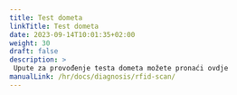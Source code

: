 ```yaml
---
title: Test dometa
linkTitle: Test dometa
date: 2023-09-14T10:01:35+02:00
weight: 30
draft: false
description: >
 Upute za provođenje testa dometa možete pronaći ovdje
manualLink: /hr/docs/diagnosis/rfid-scan/
---
```

